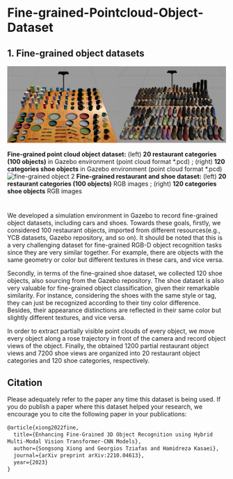 # Fine-grained-Pointcloud-Object-Dataset

## 1. Fine-grained object datasets
![fine-grained object 1](imgs/fine-grained_object.png)


**Fine-grained point cloud object dataset:** (left) ****20 restaurant categories (100 objects)**** in Gazebo environment (point cloud format *.pcd)
;  (right) ****120 categories shoe objects**** in Gazebo environment (point cloud format *.pcd)
![fine-grained object 2](imgs/fine-grained_object_img.png)
**Fine-grained restaurant and shoe dataset:** (left) ****20 restaurant categories (100 objects)**** RGB images
;  (right) ****120 categories shoe objects**** RGB images
# 
# 
We developed a simulation environment in Gazebo to record fine-grained object datasets, including cars and shoes. 
Towards these goals, firstly, we considered 100 restaurant objects, imported from different resources(e.g., YCB datasets, Gazebo repository, and so on). It should be noted that this is a very challenging dataset for fine-grained RGB-D object recognition tasks since they are very similar together. For example, there are objects with the same geometry or color but different textures in these cars, and vice versa.

Secondly, in terms of the fine-grained shoe dataset, we collected 120 shoe objects, also sourcing from the Gazebo repository. The shoe dataset is also very valuable for fine-grained object classification, given their remarkable similarity. For instance, considering the shoes with the same style or tag, they can just be recognized according to their tiny color difference. Besides, their appearance distinctions are reflected in their same color but slightly different textures, and vice versa. 

In order to extract partially visible point clouds of every object, we move every object along a rose trajectory in front of the camera and record object views of the object. Finally, the obtained 1200 partial restaurant object views and 7200 shoe views are organized into 20 restaurant object categories and 120 shoe categories, respectively. 



## Citation

Please adequately refer to the paper any time this dataset is being used. If you do publish a paper where this dataset helped your research, we encourage you to cite the following paper in your publications:

```
@article{xiong2022fine,
  title={Enhancing Fine-Grained 3D Object Recognition using Hybrid Multi-Modal Vision Transformer-CNN Models},
  author={Songsong Xiong and Georgios Tziafas and Hamidreza Kasaei},
  journal={arXiv preprint arXiv:2210.04613},
  year={2023}
}
```
